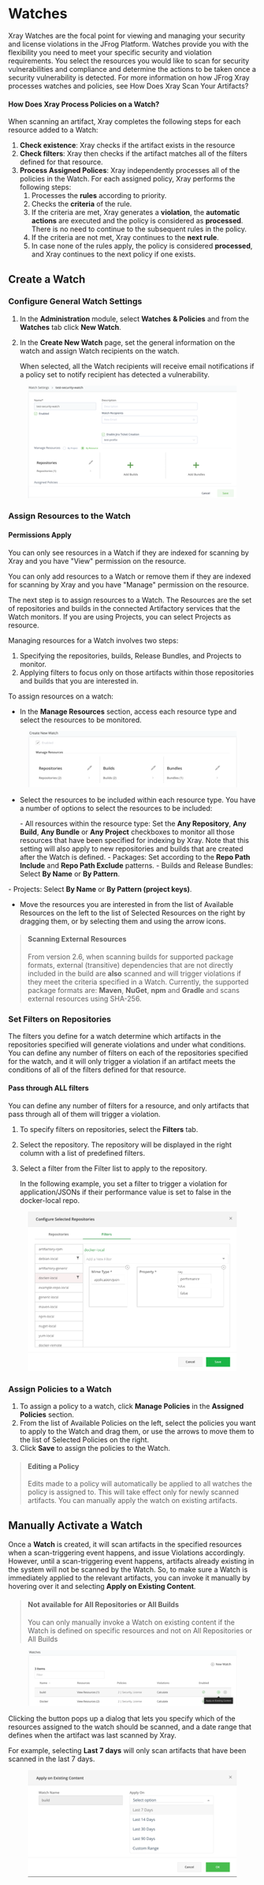 # Watches

Xray Watches are the focal point for viewing and managing your security and license violations in the JFrog Platform. Watches provide you with the flexibility you need to meet your specific security and violation requirements. You select the resources you would like to scan for security vulnerabilities and compliance and determine the actions to be taken once a security vulnerability is detected. For more information on how JFrog Xray processes watches and policies, see How Does Xray Scan Your Artifacts?

#### How Does Xray Process Policies on a Watch? <a href="#uuid-47600ddc-c995-f23c-4e7a-f2e6d6554b81_bridgehead-idm4642469610132833963202032453" id="uuid-47600ddc-c995-f23c-4e7a-f2e6d6554b81_bridgehead-idm4642469610132833963202032453"></a>

When scanning an artifact, Xray completes the following steps for each resource added to a Watch:

1. **Check existence**: Xray checks if the artifact exists in the resource
2. **Check filters**: Xray then checks if the artifact matches all of the filters defined for that resource.
3. **Process Assigned Polices**: Xray independently processes all of the policies in the Watch. For each assigned policy, Xray performs the following steps:
   1. Processes the **rules** according to priority.
   2. Checks the **criteria** of the rule.
   3. If the criteria are met, Xray generates a **violation**, the **automatic actions** are executed and the policy is considered as **processed**. There is no need to continue to the subsequent rules in the policy.
   4. If the criteria are not met, Xray continues to the **next rule**.
   5. In case none of the rules apply, the policy is considered **processed**, and Xray continues to the next policy if one exists.

## Create a Watch



### Configure General Watch Settings

1. In the **Administration** module, select **Watches** **& Policies** and from the **Watches** tab click **New Watch**.
2.  In the **Create New Watch** page, set the general information on the watch and assign Watch recipients on the watch.

    When selected, all the Watch recipients will receive email notifications if a policy set to notify recipient has detected a vulnerability.

&#x20;

<figure><img src="../../.gitbook/assets/watch_1.png" alt=""><figcaption></figcaption></figure>

### Assign Resources to the Watch

#### Permissions Apply

You can only see resources in a Watch if they are indexed for scanning by Xray and you have "View" permission on the resource.

You can only add resources to a Watch or remove them if they are indexed for scanning by Xray and you have "Manage" permission on the resource.

The next step is to assign resources to a Watch. The Resources are the set of repositories and builds in the connected Artifactory services that the Watch monitors. If you are using Projects, you can select Projects as resource.

Managing resources for a Watch involves two steps:

1. Specifying the repositories, builds, Release Bundles, and Projects to monitor.
2. Applying filters to focus only on those artifacts within those repositories and builds that you are interested in.

To assign resources on a watch:

* In the **Manage Resources** section, access each resource type and select the resources to be monitored.

<figure><img src="../../.gitbook/assets/watch_2.png" alt=""><figcaption></figcaption></figure>

*   Select the resources to be included within each resource type. You have a number of options to select the resources to be included:

    \- All resources within the resource type: Set the **Any Repository**, **Any Build**, **Any Bundle** or **Any Project** checkboxes to monitor all those resources that have been specified for indexing by Xray. Note that this setting will also apply to new repositories and builds that are created after the Watch is defined. - Packages: Set according to the **Repo Path Include** and **Repo Path Exclude** patterns. - Builds and Release Bundles: Select **By Name** or **By Pattern**.

\- Projects: Select **By Name** or **By Pattern (project keys)**.

* Move the resources you are interested in from the list of Available Resources on the left to the list of Selected Resources on the right by dragging them, or by selecting them and using the arrow icons.

> #### Scanning External Resources
>
> From version 2.6, when scanning builds for supported package formats, external (transitive) dependencies that are not directly included in the build are **also** scanned and will trigger violations if they meet the criteria specified in a Watch. Currently, the supported package formats are: **Maven**, **NuGet**, **npm** and **Gradle** and scans external resources using SHA-256.

### Set Filters on Repositories

The filters you define for a watch determine which artifacts in the repositories specified will generate violations and under what conditions. You can define any number of filters on each of the repositories specified for the watch, and it will only trigger a violation if an artifact meets the conditions of all of the filters defined for that resource.

#### Pass through ALL filters

You can define any number of filters for a resource, and only artifacts that pass through all of them will trigger a violation.

1. To specify filters on repositories, select the **Filters** tab.
2. Select the repository. The repository will be displayed in the right column with a list of predefined filters.
3.  Select a filter from the Filter list to apply to the repository.

    In the following example, you set a filter to trigger a violation for application/JSONs if their performance value is set to false in the docker-local repo.

<figure><img src="../../.gitbook/assets/watch_3.png" alt=""><figcaption></figcaption></figure>

### Assign Policies to a Watch

1. To assign a policy to a watch, click **Manage Policies** in the **Assigned Policies** section.
2. From the list of Available Policies on the left, select the policies you want to apply to the Watch and drag them, or use the arrows to move them to the list of Selected Policies on the right.
3.  Click **Save** to assign the policies to the Watch.



> #### Editing a Policy
>
> Edits made to a policy will automatically be applied to all watches the policy is assigned to. This will take effect only for newly scanned artifacts. You can manually apply the watch on existing artifacts.

## Manually Activate a Watch

Once a **Watch** is created, it will scan artifacts in the specified resources when a scan-triggering event happens, and issue Violations accordingly. However, until a scan-triggering event happens, artifacts already existing in the system will not be scanned by the Watch. So, to make sure a Watch is immediately applied to the relevant artifacts, you can invoke it manually by hovering over it and selecting **Apply on Existing Content**.

> #### Not available for All Repositories or All Builds
>
> You can only manually invoke a Watch on existing content if the Watch is defined on specific resources and not on All Repositories or All Builds

<figure><img src="../../.gitbook/assets/watch_4.png" alt=""><figcaption></figcaption></figure>

Clicking the button pops up a dialog that lets you specify which of the resources assigned to the watch should be scanned, and a date range that defines when the artifact was last scanned by Xray.

For example, selecting **Last 7 days** will only scan artifacts that have been scanned in the last 7 days.

<figure><img src="../../.gitbook/assets/watch_5.png" alt=""><figcaption></figcaption></figure>

